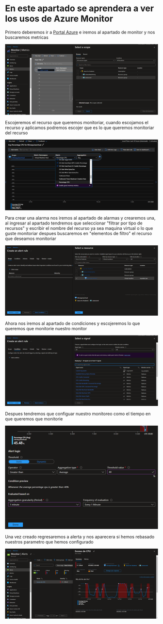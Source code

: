 # En este apartado se aprendera a ver los usos de Azure Monitor

Primero deberemos ir a [Portal Azure](https://portal.azure.com/#home) e iremos al apartado de monitor y nos buscaremos metricas 

![](crear.png)

Escojeremos el recurso que queremos monitoriar, cuando escojamos el recurso y aplicamos podremos escojer que es lo que queremos monitoriar del recurso

![](monitor.png)

Para crear una alarma nos iremos al apartado de alarmas y crearemos una, al ingresar al apartado tendremos que seleccionar "filtrar por tipo de recursos" y escribir el nombre del recurso ya sea maquina virtual o lo que guste monitoriar despues buscaremos en "elementos de filtro" el recurso que deseamos monitoriar

![](mv.png)

Ahora nos iremos al apartado de condiciones y escojeremos lo que queremos que monitorie nuestro monitor

![](escojer.png)

Despues tendremos que configuar nuestro monitoreo como el tiempo en que queremos que monitorie 

![](parametros.png)

Una vez creado regresaremos a alerta y nos aparecera si hemos rebasado nuestros parametro que hemos configurado

![](alerta.png)

